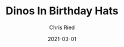 ---
title: 'Dinos In Birthday Hats'
author: Chris Ried
date: '2021-03-01'
slug: dinos-in-birthday-hats
categories:
featured: 
tags: ['generative']
---